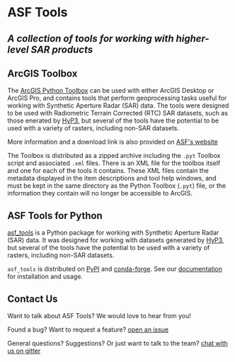 ASF Tools
=========
**_A collection of tools for working with higher-level SAR products_**
-----

## ArcGIS Toolbox
The [ArcGIS Python Toolbox](ArcGIS-toolbox) can be used with either ArcGIS Desktop or 
ArcGIS Pro, and contains tools that perform geoprocessing tasks useful for working
with Synthetic Aperture Radar (SAR) data. The tools were designed to be used with
Radiometric Terrain Corrected (RTC) SAR datasets, such as those enerated by
[HyP3](https://hyp3-docs.asf.alaska.edu/), but several of the tools have the
potential to be used with a variety of rasters, including non-SAR datasets.

More information and a download link is also provided on
[ASF's website](https://asf.alaska.edu/how-to/data-tools/gis-tools/)

The Toolbox is distributed as a zipped archive including the `.pyt` Toolbox script
and associated `.xml` files. There is an XML file for the toolbox itself and one
for each of the tools it contains. These XML files contain the metadata displayed
in the item descriptions and tool help windows, and must be kept in the same directory 
as the Python Toolbox (`.pyt`) file, or the information they contain will no longer
be accessible to ArcGIS.

## ASF Tools for Python

[asf_tools](asf_tools) is a Python package for working with Synthetic Aperture Radar (SAR) data.
It was designed for working with datasets generated by
[HyP3](https://hyp3-docs.asf.alaska.edu/), but several of the tools have the
potential to be used with a variety of rasters, including non-SAR datasets.

`asf_tools` is distributed on [PyPI](https://pypi.org/) and 
[conda-forge](https://conda-forge.org/docs/user/introduction.html). See our
[documentation](https://hyp3-docs.asf.alaska.edu/tools/asf_tools/) for installation
and usage.

## Contact Us

Want to talk about ASF Tools? We would love to hear from you!

Found a bug? Want to request a feature?
[open an issue](https://github.com/ASFHyP3/asf_tools/issues/new)

General questions? Suggestions? Or just want to talk to the team?
[chat with us on gitter](https://gitter.im/ASFHyP3/community)
